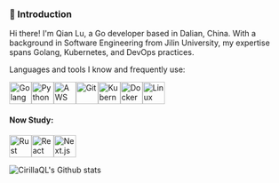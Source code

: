 ### 👋 Introduction
Hi there! I'm Qian Lu, a Go developer based in Dalian, China. With a background in Software Engineering from Jilin University, my expertise spans Golang, Kubernetes, and DevOps practices.

Languages and tools I know and frequently use:

<img src="https://api.iconify.design/skill-icons:golang.svg" alt="Golang" width="40" height="40"/><img src="https://api.iconify.design/skill-icons:python-light.svg" alt="Python" width="40" height="40"/><img src="https://api.iconify.design/skill-icons:aws-dark.svg" alt="AWS" width="40" height="40"/><img src="https://api.iconify.design/skill-icons:git.svg" alt="Git" width="40" height="40"/><img src="https://api.iconify.design/skill-icons:kubernetes.svg" alt="Kubernetes" width="40" height="40"/><img src="https://api.iconify.design/skill-icons:docker.svg" alt="Docker" width="40" height="40"/><img src="https://api.iconify.design/skill-icons:linux-light.svg" alt="Linux" width="40" height="40"/>


#### Now Study:
<img src="https://api.iconify.design/skill-icons:rust.svg" alt="Rust" width="40" height="40"/><img src="https://api.iconify.design/skill-icons:react-dark.svg" alt="React" width="40" height="40"/><img src="https://api.iconify.design/skill-icons:nextjs-light.svg" alt="Next.js" width="40" height="40"/>

![CirillaQL's Github stats](https://github-readme-stats.vercel.app/api?username=CirillaQL&show_icons=true)


